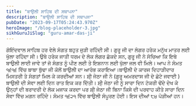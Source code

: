 ```yaml
---
title: "ਬਾਉਲੀ ਸਾਹਿਬ ਦੀ ਸਥਾਪਨਾ"
description: "ਬਾਉਲੀ ਸਾਹਿਬ ਦੀ ਸਥਾਪਨਾ"
pubDate: "2023-09-17T05:24:43.970Z"
heroImage: "/blog-placeholder-3.jpg"
sikhGuruJiSlug: "guru-amar-das-ji"
---
```


ਗੋਇੰਦਵਾਲ ਸਾਹਿਬ ਹਰ ਵੇਲੇ ਸੰਗਤ ਬਹੁਤ ਜੁੜੀ ਰਹਿੰਦੀ ਸੀ। ਗੁਰੂ ਜੀ ਦਾ ਲੰਗਰ ਹਰੇਕ ਮਨੁੱਖ ਮਾਤਰ ਲਈ ਖੁੱਲਾ ਰਹਿੰਦਾ ਸੀ। ਉਥੇ ਹਰੇਕ ਜਾਤੀ ਧਰਮ ਦੇ ਲੋਕ ਲੰਗਰ ਛੱਕਦੇ ਸਨ, ਗੁਰੂ ਜੀ ਨੇ ਸੋਚਿਆ ਕਿ ਇਥੇ ਬਾਉਲੀ ਲਾਈ ਜਾਵੇ ਤਾਂ ਜੋ ਸੰਗਤ ਨੂੰ ਪੀਣ ਲਈ ਤੇ ਇਸ਼ਨਾਨ ਲਈ ਖੁੱਲਾ ਜਲ ਵੀ ਮਿਲੇ।
ਆਪ ਨੇ ਸੰਮਤ ੧੬੧੬ ਵਿੱਚ ਬਾਬਾ ਬੁੱਢਾ ਜੀ ਕੋਲੋਂ ਬਾਉਲੀ ਦਾ ਆਰੰਭ ਕਰਾਇਆ।ਬਾਉਲੀ ਦੇ ਕਾਰਜ ਦਿਹਾੜੀਦਾਰ ਮਿਸਤਰੀ ਤੇ ਸੰਗਤਾਂ ਮਿਲ ਕੇ ਕਰਦੀਆਂ ਸਨ। ਸ਼ੀ੍ ਜੇਠਾ ਜੀ ਨੇ (ਗੁਰੂ ਅਮਰਦਾਸ ਜੀ ਦੇ ਛੋਟੇ ਜਵਾਈ ) ਬਾਉਲੀ ਦੀ ਸੇਵਾ ਲਈ ਦਿਨ ਰਾਤ ਇਕ ਕਰ ਦਿੱਤੀ। ਸ਼ੀ੍ ਜੇਠਾ ਜੀ ਨੂੰ ਸਾਰਾ ਦਿਨ ਟੋਕਰੀ ਢੋਂਦੇ ਦੇਖ ਕੇ ਉਨ੍ਹਾਂ ਦੀ ਬਰਾਦਰੀ ਦੇ ਲੋਕ ਮਜਾਕ ਕਰਦਾ ਪਰ ਸ਼ੀ੍ ਜੇਠਾ ਜੀ ਬਿਨਾ ਕਿਸੇ ਦੀ ਪਰਵਾਹ ਕੀਤੇ ਸਾਰਾ ਦਿਨ ਸੇਵਾ ਵਿੱਚ ਮਗਨ ਰਹਿੰਦੇ।
ਸੰਮਤ ੧੬੨੧ ਵਿੱਚ ਬਾਉਲੀ ਸੰਪੂਰਣ ਹੋਈ। ਇਸ ਦੀਆਂ ੮੪ ਪੋੜੀਆਂ ਹਨ।
